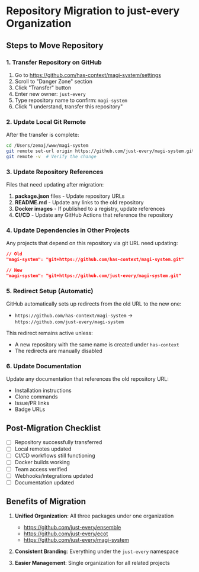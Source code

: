 # Repository Migration to just-every Organization

## Steps to Move Repository

### 1. Transfer Repository on GitHub

1. Go to https://github.com/has-context/magi-system/settings
2. Scroll to "Danger Zone" section
3. Click "Transfer" button
4. Enter new owner: `just-every`
5. Type repository name to confirm: `magi-system`
6. Click "I understand, transfer this repository"

### 2. Update Local Git Remote

After the transfer is complete:

```bash
cd /Users/zemaj/www/magi-system
git remote set-url origin https://github.com/just-every/magi-system.git
git remote -v  # Verify the change
```

### 3. Update Repository References

Files that need updating after migration:

1. **package.json** files - Update repository URLs
2. **README.md** - Update any links to the old repository
3. **Docker images** - If published to a registry, update references
4. **CI/CD** - Update any GitHub Actions that reference the repository

### 4. Update Dependencies in Other Projects

Any projects that depend on this repository via git URL need updating:

```json
// Old
"magi-system": "git+https://github.com/has-context/magi-system.git"

// New
"magi-system": "git+https://github.com/just-every/magi-system.git"
```

### 5. Redirect Setup (Automatic)

GitHub automatically sets up redirects from the old URL to the new one:
- `https://github.com/has-context/magi-system` → `https://github.com/just-every/magi-system`

This redirect remains active unless:
- A new repository with the same name is created under `has-context`
- The redirects are manually disabled

### 6. Update Documentation

Update any documentation that references the old repository URL:
- Installation instructions
- Clone commands
- Issue/PR links
- Badge URLs

## Post-Migration Checklist

- [ ] Repository successfully transferred
- [ ] Local remotes updated
- [ ] CI/CD workflows still functioning
- [ ] Docker builds working
- [ ] Team access verified
- [ ] Webhooks/integrations updated
- [ ] Documentation updated

## Benefits of Migration

1. **Unified Organization**: All three packages under one organization
   - https://github.com/just-every/ensemble
   - https://github.com/just-every/ecot
   - https://github.com/just-every/magi-system

2. **Consistent Branding**: Everything under the `just-every` namespace

3. **Easier Management**: Single organization for all related projects